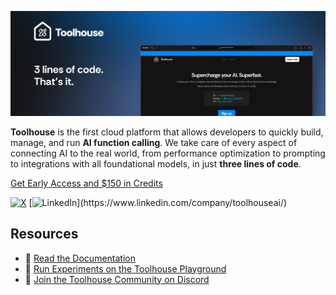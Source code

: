 ![Banner](assets/Banner.png)

**Toolhouse** is the first cloud platform that allows developers to quickly build, manage, and run **AI function calling**. We take care of every aspect of connecting AI to the real world, from performance optimization to prompting to integrations with all foundational models, in just **three lines of code**.

[Get Early Access and $150 in Credits](https://join.toolhouse.ai)

[![X](https://img.shields.io/badge/X-@toolhouseai-%23000000.svg?style=for-the-badge&logo=X&logoColor=white)](https://twitter.com/toolhouseai) [![LinkedIn](https://img.shields.io/badge/linkedin-toolhouseai-%230077B5.svg?&style=for-the-badge&logo=linkedin&logoColor=white")](https://www.linkedin.com/company/toolhouseai/)

## Resources

 - 📑 [Read the Documentation](https://docs.toolhouse.ai)
 - 🏃 [Run Experiments on the Toolhouse Playground](https://toolhouseplayground.streamlit.app)
 - 🌱 [Join the Toolhouse Community on Discord](https://discord.gg/jWDzFNXWS4)
